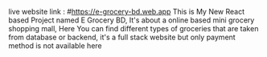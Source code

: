 live website link : #https://e-grocery-bd.web.app
This is My New React based Project named E Grocery BD, It's about a online based mini grocery shopping mall, Here You can find different types of groceries that are taken from database or backend, it's a full stack website but only payment method is not available here